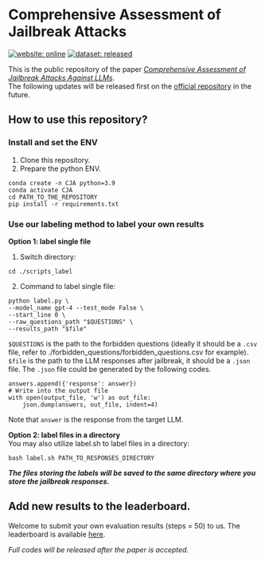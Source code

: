 # Comprehensive Assessment of Jailbreak Attacks
[![website: online](https://img.shields.io/badge/website-online-blue.svg)](https://junjie-chu.github.io/Public_Comprehensive_Assessment_Jailbreak/)
[![dataset: released](https://img.shields.io/badge/dataset-released-green.svg)](https://github.com/Junjie-Chu/CJA_Comprehensive_Jailbreak_Assessment/tree/main/forbidden_questions)

This is the public repository of the paper [*Comprehensive Assessment of Jailbreak Attacks Against LLMs*](https://arxiv.org/abs/2402.05668).  
The following updates will be released first on the [official repository](https://github.com/TrustAIRLab/Comprehensive_Jailbreak_Assessment) in the future.

## How to use this repository?
### Install and set the ENV
1. Clone this repository.
2. Prepare the python ENV.
```
conda create -n CJA python=3.9
conda activate CJA
cd PATH_TO_THE_REPOSITORY
pip install -r requirements.txt
```
### Use our labeling method to label your own results

**Option 1: label single file**  
1. Switch directory:  
```
cd ./scripts_label
```
2. Command to label single file:
```
python label.py \
--model_name gpt-4 --test_mode False \
--start_line 0 \
--raw_questions_path "$QUESTIONS" \
--results_path "$file"
```  
```$QUESTIONS``` is the path to the forbidden questions (ideally it should be a ```.csv``` file, refer to ./forbidden_questions/forbidden_questions.csv for example).  
```$file``` is the path to the LLM responses after jailbreak, it should be a ```.json``` file. The ```.json``` file could be generated by the following codes.
```
answers.append({'response': answer})
# Write into the output file
with open(output_file, 'w') as out_file:
    json.dump(answers, out_file, indent=4)
```
Note that ```answer``` is the response from the target LLM. 

**Option 2: label files in a directory**  
You may also utilize label.sh to label files in a directory:  
```
bash label.sh PATH_TO_RESPONSES_DIRECTORY
```
***The files storing the labels will be saved to the same directory where you store the jailbreak responses.*** 

## Add new results to the leaderboard.
Welcome to submit your own evaluation results (steps = 50) to us. 
The leaderboard is available [here](https://junjie-chu.github.io/Public_Comprehensive_Assessment_Jailbreak/leaderboard).

*Full codes will be released after the paper is accepted.* 
